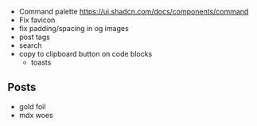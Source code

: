 - Command palette https://ui.shadcn.com/docs/components/command
- Fix favicon
- fix padding/spacing in og images
- post tags
- search
- copy to clipboard button on code blocks
  - toasts

## Posts

- gold foil
- mdx woes
